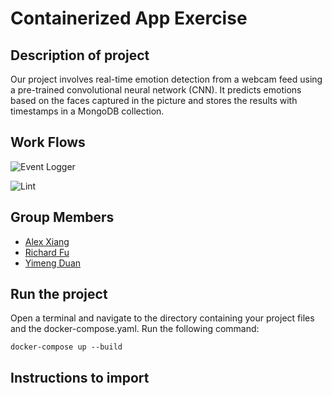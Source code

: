 # Containerized App Exercise
## Description of project 
Our project involves real-time emotion detection from a webcam feed using a pre-trained convolutional neural network (CNN). It predicts emotions based on the faces captured in the picture and stores the results with timestamps in a MongoDB collection.

## Work Flows 
![Event Logger](https://github.com/software-students-fall2023/4-containerized-app-exercise-ayrayr/actions/workflows/event-logger.yml/badge.svg)

![Lint](https://github.com/software-students-fall2023/4-containerized-app-exercise-ayrayr/actions/workflows/lint.yml/badge.svg)


## Group Members
- [Alex Xiang](https://github.com/AlexXiang604)
- [Richard Fu](https://github.com/RichardFuuu)
- [Yimeng Duan](https://github.com/YimengDuan2002)


## Run the project
Open a terminal and navigate to the directory containing your project files and the docker-compose.yaml. Run the following command:
```
docker-compose up --build
```



## Instructions to import 
